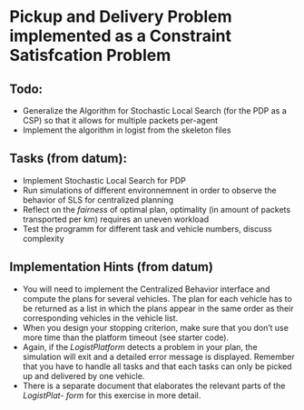 # Pickup and Delivery Problem implemented as a Constraint Satisfcation Problem



## Todo:

* Generalize the Algorithm for Stochastic Local Search (for the PDP as a CSP) so that it allows for multiple packets per-agent
* Implement the algorithm in logist from the skeleton files

## Tasks (from datum):

* Implement Stochastic Local Search for PDP
* Run simulations of different environnemnent in order to observe the behavior of SLS for centralized planning
* Reflect on the *fairness* of optimal plan, optimality (in amount of packets transported per km) requires an uneven workload
* Test the programm for different task and vehicle numbers, discuss complexity

## Implementation Hints (from datum)

* You will need to implement the Centralized Behavior interface and compute the plans for several vehicles. The plan for each vehicle has to be returned as a list in which the plans appear in the same order as their corresponding vehicles in the vehicle list. 
* When you design your stopping criterion, make sure that you don’t use more time than the platform timeout (see starter code). 
* Again, if the *LogistPlatform* detects a problem in your plan, the simulation will exit and a detailed error message is displayed. Remember that you have to handle all tasks and that each tasks can only be picked up and delivered by one vehicle.
* There is a separate document that elaborates the relevant parts of the *LogistPlat- form* for this exercise in more detail.

